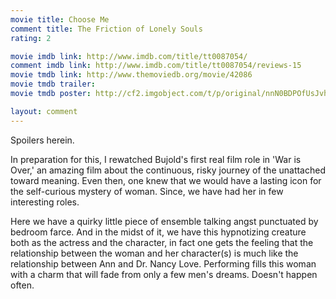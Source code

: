 ```yaml
---
movie title: Choose Me
comment title: The Friction of Lonely Souls
rating: 2

movie imdb link: http://www.imdb.com/title/tt0087054/
comment imdb link: http://www.imdb.com/title/tt0087054/reviews-15
movie tmdb link: http://www.themoviedb.org/movie/42086
movie tmdb trailer: 
movie tmdb poster: http://cf2.imgobject.com/t/p/original/nnN0BDPOfUsJvhIloPgvpDPBHoT.jpg

layout: comment
---
```


Spoilers herein.

In preparation for this, I rewatched Bujold's first real film role in 'War is Over,' an amazing film about the continuous, risky journey of the unattached toward meaning. Even then, one knew that we would have a lasting icon for the self-curious mystery of woman. Since, we have had her in few interesting roles.

Here we have a quirky little piece of ensemble talking angst punctuated by bedroom farce. And in the midst of it, we have this hypnotizing creature both as the actress and the character, in fact one gets the feeling that the relationship between the woman and her character(s) is much like the relationship between Ann and Dr. Nancy Love. Performing fills this woman with a charm that will fade from only a few men's dreams. Doesn't happen often.